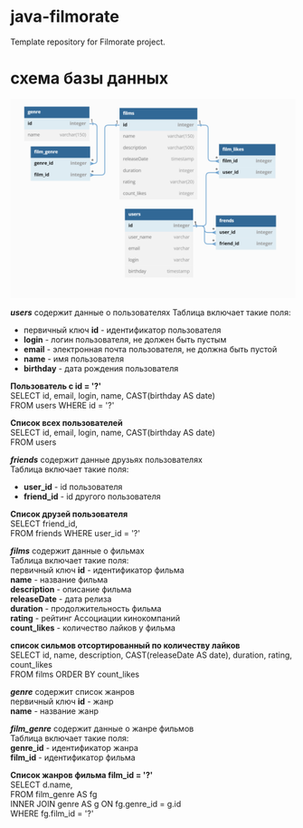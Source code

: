# java-filmorate
Template repository for Filmorate project.
#  схема базы данных
![схема базы данных](src/test/resources/images/img.png)

***users*** содержит данные о пользователях
Таблица включает такие поля:  
+ первичный ключ **id** - идентификатор пользователя  
+ **login** - логин пользователя, не должен быть пустым  
+ **email** - электронная почта пользователя, не должна быть пустой  
+ **name** - имя пользователя  
+ **birthday** - дата рождения пользователя  

**Пользователь с id = '?'**  
SELECT id,
email,
login,
name,
CAST(birthday AS date)       
FROM users
WHERE id = '?'

**Список всех пользователей**  
SELECT id,
email,
login,
name,
CAST(birthday AS date)       
FROM users


***friends*** содержит данные друзьях пользователях  
Таблица включает такие поля:  
+ **user_id** - id пользователя  
+ **friend_id** - id другого пользователя  

**Список друзей пользователя**  
SELECT friend_id,       
FROM friends
WHERE user_id = '?'


***films*** содержит данные о фильмах  
Таблица включает такие поля:  
первичный ключ **id** - идентификатор фильма  
**name** - название фильма  
**description** - описание фильма  
**releaseDate** - дата релиза  
**duration** - продолжительность фильма  
**rating** - рейтинг Ассоциации кинокомпаний  
**count_likes** - количество лайков у фильма  

**список сильмов отсортированный по количеству лайков**  
SELECT id,
name,
description,
CAST(releaseDate AS date),
duration,
rating,
count_likes       
FROM films
ORDER BY count_likes

***genre*** содержит список жанров  
первичный ключ **id** - жанр   
**name** - название жанр   


***film_genre*** содержит данные о жанре фильмов  
Таблица включает такие поля:  
**genre_id** - идентификатор жанра  
**film_id** - идентификатор фильма  

**Список жанров фильма film_id = '?'**  
SELECT d.name,     
FROM film_genre AS fg  
INNER JOIN genre AS g ON fg.genre_id = g.id  
WHERE fg.film_id = '?'
